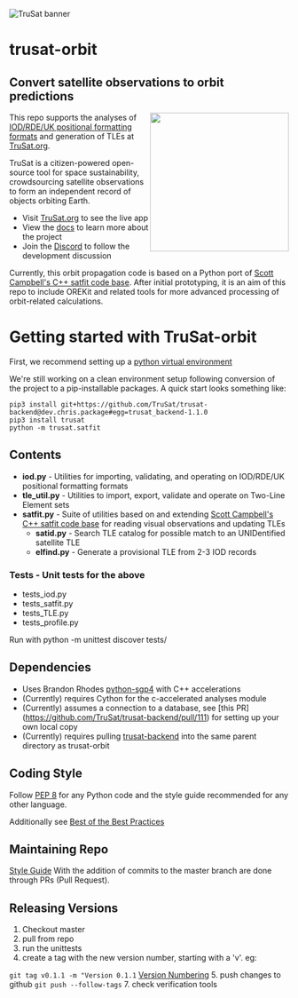 ![TruSat banner](https://trusat-assets.s3.amazonaws.com/readme-banner.jpg)

# trusat-orbit

## Convert satellite observations to orbit predictions

<img align="right" width="250" height="250" src="https://trusat-assets.s3.amazonaws.com/trusat-posat-animation-540x540.gif">

This repo supports the analyses of [IOD/RDE/UK positional formatting formats](http://www.satobs.org/position/posn_formats.html) and generation of TLEs at [TruSat.org](https://TruSat.org/).

TruSat is a citizen-powered open-source tool for space sustainability, crowdsourcing satellite observations to form an independent record of objects orbiting Earth.

- Visit [TruSat.org](https://trusat.org) to see the live app
- View the [docs](http://learn.trusat.org/) to learn more about the project
- Join the [Discord](https://discord.gg/HfT62G) to follow the development discussion

Currently, this orbit propagation code is based on a Python port of [Scott Campbell's C++ satfit code base]( https://github.com/interplanetarychris/scottcampbell-satfit). After initial prototyping, it is an aim of this repo to include OREKit and related tools for more advanced processing of orbit-related calculations.

# Getting started with TruSat-orbit
First, we recommend setting up a [python virtual environment](https://realpython.com/python-virtual-environments-a-primer/)

We're still working on a clean environment setup following conversion of the project to a pip-installable packages.
A quick start looks something like:
```
pip3 install git+https://github.com/TruSat/trusat-backend@dev.chris.package#egg=trusat_backend-1.1.0
pip3 install trusat
python -m trusat.satfit
```

## Contents

* **iod.py** - Utilities for importing, validating, and operating on IOD/RDE/UK positional formatting formats 
* **tle_util.py** - Utilities to import, export, validate and operate on Two-Line Element sets
* **satfit.py** - Suite of utilities based on and extending [Scott Campbell's C++ satfit code base]( https://github.com/interplanetarychris/scottcampbell-satfit) for reading visual observations and updating TLEs
  * **satid.py** - Search TLE catalog for possible match to an UNIDentified satellite TLE
  * **elfind.py** - Generate a provisional TLE from 2-3 IOD records

### Tests - Unit tests for the above
* tests_iod.py 
* tests_satfit.py
* tests_TLE.py
* tests_profile.py

Run with python -m unittest discover tests/

## Dependencies
* Uses Brandon Rhodes [python-sgp4](https://github.com/brandon-rhodes/python-sgp4) with C++ accelerations
* (Currently) requires Cython for the c-accelerated analyses module
* (Currently) assumes a connection to a database, see [this PR] (https://github.com/TruSat/trusat-backend/pull/111) for setting up your own local copy
* (Currently) requires pulling [trusat-backend](https://github.com/TruSat/trusat-backend) into the same parent directory as trusat-orbit

## Coding Style
Follow [PEP 8](https://www.python.org/dev/peps/pep-0008/) for any Python code and the style guide recommended for any other language.

Additionally see [Best of the Best Practices](https://gist.github.com/sloria/7001839)

## Maintaining Repo
[Style Guide](https://github.com/agis/git-style-guide)
With the addition of commits to the master branch are done through PRs (Pull Request).

## Releasing Versions
1. Checkout master
2. pull from repo
3. run the unittests
4. create a tag with the new version number, starting with a 'v'. eg:

```git tag v0.1.1 -m "Version 0.1.1```
[Version Numbering](semver.org)
5. push changes to github `git push --follow-tags`
7. check verification tools
